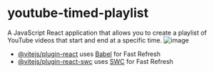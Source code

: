 # youtube-timed-playlist

A JavaScript React application that allows you to create a playlist of YouTube videos that start and end at a specific time.
![image](https://github.com/pinapelz/youtube-timed-playlist/assets/21994085/04575380-9b33-46da-9423-84f4809ec268)

- [@vitejs/plugin-react](https://github.com/vitejs/vite-plugin-react/blob/main/packages/plugin-react/README.md) uses [Babel](https://babeljs.io/) for Fast Refresh
- [@vitejs/plugin-react-swc](https://github.com/vitejs/vite-plugin-react-swc) uses [SWC](https://swc.rs/) for Fast Refresh
